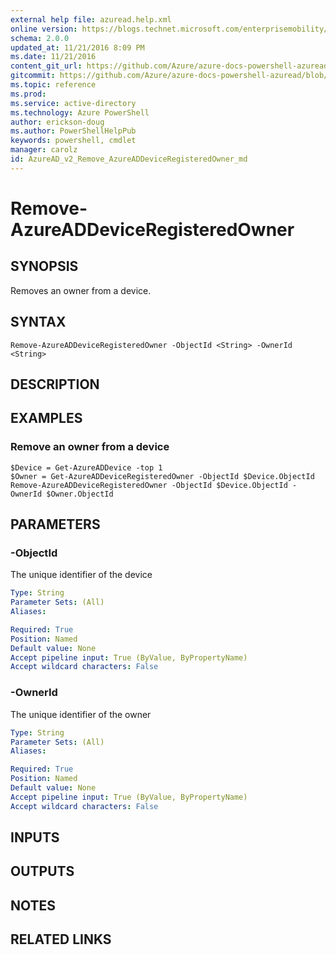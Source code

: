 ```yaml
---
external help file: azuread.help.xml
online version: https://blogs.technet.microsoft.com/enterprisemobility/2016/07/18/azuread-certificate-based-authentication-for-ios-and-android-now-in-preview/
schema: 2.0.0
updated_at: 11/21/2016 8:09 PM
ms.date: 11/21/2016
content_git_url: https://github.com/Azure/azure-docs-powershell-azuread/blob/master/Azure%20AD%20Cmdlets/AzureAD/v2/Remove-AzureADDeviceRegisteredOwner.md
gitcommit: https://github.com/Azure/azure-docs-powershell-azuread/blob/e79870303c4a5b18f88c61a5fe206bd45af8c480/Azure%20AD%20Cmdlets/AzureAD/v2/Remove-AzureADDeviceRegisteredOwner.md
ms.topic: reference
ms.prod: 
ms.service: active-directory
ms.technology: Azure PowerShell
author: erickson-doug
ms.author: PowerShellHelpPub
keywords: powershell, cmdlet
manager: carolz
id: AzureAD_v2_Remove_AzureADDeviceRegisteredOwner_md
---
```


# Remove-AzureADDeviceRegisteredOwner

## SYNOPSIS
Removes an owner from a device.

## SYNTAX

```
Remove-AzureADDeviceRegisteredOwner -ObjectId <String> -OwnerId <String>
```

## DESCRIPTION

## EXAMPLES

### Remove an owner from a device
```
$Device = Get-AzureADDevice -top 1
$Owner = Get-AzureADDeviceRegisteredOwner -ObjectId $Device.ObjectId
Remove-AzureADDeviceRegisteredOwner -ObjectId $Device.ObjectId -OwnerId $Owner.ObjectId
```

## PARAMETERS

### -ObjectId
The unique identifier of the device

```yaml
Type: String
Parameter Sets: (All)
Aliases: 

Required: True
Position: Named
Default value: None
Accept pipeline input: True (ByValue, ByPropertyName)
Accept wildcard characters: False
```

### -OwnerId
The unique identifier of the owner

```yaml
Type: String
Parameter Sets: (All)
Aliases: 

Required: True
Position: Named
Default value: None
Accept pipeline input: True (ByValue, ByPropertyName)
Accept wildcard characters: False
```

## INPUTS

## OUTPUTS

## NOTES

## RELATED LINKS

